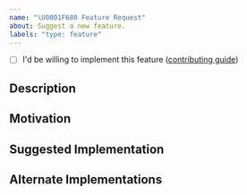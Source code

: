 ```yaml
---
name: "\U0001F680 Feature Request"
about: Suggest a new feature.
labels: "type: feature"
---
```


<!-- Please do your best to fill out all of the sections below! -->
<!-- Use this issue type for concrete suggestions, otherwise, open a discussion type issue instead. -->

- [ ] I'd be willing to implement this feature ([contributing guide](https://github.com/BlackBeltTechnology/judo-meta-query/blob/develop/CONTRIBUTING.md))

## Description

<!-- What is the behavior that you would like to see introduced? -->

## Motivation

<!-- Why do you believe this behavior would be beneficial? -->

## Suggested Implementation

<!-- How do you imagine this might work? -->

## Alternate Implementations

<!-- How else do you imagine this might work? -->
